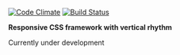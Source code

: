 [![Code Climate](https://codeclimate.com/github/ValeriaVG/eselcss/badges/gpa.svg)](https://codeclimate.com/github/ValeriaVG/eselcss) [![Build Status](https://travis-ci.org/ValeriaVG/eselcss.svg?branch=master)](https://travis-ci.org/ValeriaVG/eselcss)

**Responsive CSS framework with vertical rhythm**

Currently under development
